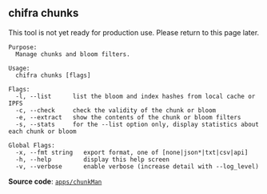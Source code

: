 ## chifra chunks

This tool is not yet ready for production use. Please return to this page later.

```[plaintext]
Purpose:
  Manage chunks and bloom filters.

Usage:
  chifra chunks [flags]

Flags:
  -l, --list      list the bloom and index hashes from local cache or IPFS
  -c, --check     check the validity of the chunk or bloom
  -e, --extract   show the contents of the chunk or bloom filters
  -s, --stats     for the --list option only, display statistics about each chunk or bloom

Global Flags:
  -x, --fmt string   export format, one of [none|json*|txt|csv|api]
  -h, --help         display this help screen
  -v, --verbose      enable verbose (increase detail with --log_level)
```

**Source code**: [`apps/chunkMan`](https://github.com/TrueBlocks/trueblocks-core/tree/master/src/apps/chunkMan)

